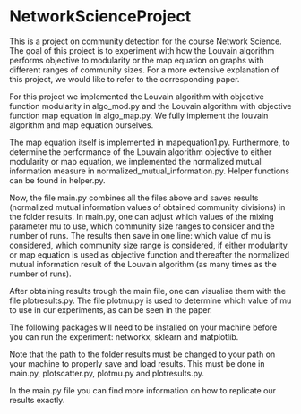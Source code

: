 # NetworkScienceProject
This is a project on community detection for the course Network Science.
The goal of this project is to experiment with how the Louvain algorithm performs objective to modularity or the map equation on graphs with different ranges of community sizes. For a more extensive explanation of this project, we would like to refer to the corresponding paper.

For this project we implemented the Louvain algorithm with objective function modularity in algo_mod.py and the Louvain algorithm with objective function map equation in algo_map.py. We fully implement the louvain algorithm and map equation ourselves. 

The map equation itself is implemented in mapequation1.py. 
Furthermore, to determine the performance of the Louvain algorithm objective to either modularity or map equation, we implemented the normalized mutual information measure in normalized_mutual_information.py. 
Helper functions can be found in helper.py.

Now, the file main.py combines all the files above and saves results (normalized mutual information values of obtained community divisions) in the folder results. In main.py, one can adjust which values of the mixing parameter mu to use, which community size ranges to consider and the number of runs. The results then save in one line: which value of mu is considered, which community size range is considered, if either modularity or map equation is used as objective function and thereafter the normalized mutual information result of the Louvain algorithm (as many times as the number of runs).

After obtaining results trough the main file, one can visualise them with the file plotresults.py. The file plotmu.py is used to determine which value of mu to use in our experiments, as can be seen in the paper.

The following packages will need to be installed on your machine before you can run the experiment: networkx, sklearn and matplotlib. 

Note that the path to the folder results must be changed to your path on your machine to properly save and load results. This must be done in main.py, plotscatter.py, plotmu.py and plotresults.py.



In the main.py file you can find more information on how to replicate our results exactly. 



